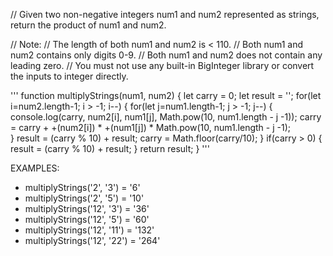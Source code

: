 // Given two non-negative integers num1 and num2 represented as strings, return the product of num1 and num2.

// Note:
// The length of both num1 and num2 is < 110.
// Both num1 and num2 contains only digits 0-9.
// Both num1 and num2 does not contain any leading zero.
// You must not use any built-in BigInteger library or convert the inputs to integer directly.


'''
function multiplyStrings(num1, num2) {
  let carry = 0;
  let result = '';
  for(let i=num2.length-1; i > -1; i--) {
    for(let j=num1.length-1; j > -1; j--) {
       console.log(carry, num2[i],  num1[j], Math.pow(10, num1.length - j -1));
       carry = carry + +(num2[i]) * +(num1[j]) * Math.pow(10, num1.length - j -1);       
    }
    result = (carry % 10) + result;
    carry = Math.floor(carry/10);
  }
  if(carry > 0) {
    result = (carry % 10) + result;
  }
  return result;
}
'''

EXAMPLES:
- multiplyStrings('2', '3') = '6'
- multiplyStrings('2', '5') = '10'
- multiplyStrings('12', '3') = '36'
- multiplyStrings('12', '5') = '60'
- multiplyStrings('12', '11') = '132'
- multiplyStrings('12', '22') = '264'

